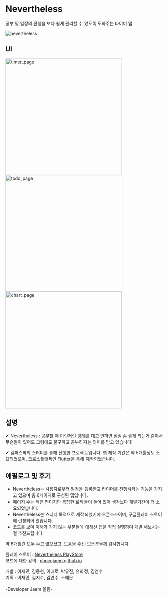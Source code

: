 # Nevertheless

공부 및 일정의 진행을 보다 쉽게 관리할 수 있도록 도와주는 타이머 앱

![nevertheless](https://user-images.githubusercontent.com/91131509/180715664-90fcfe6c-f5d6-4b80-a7c8-78f97927dc2a.png)

## UI

<img width="371" alt="timer_page" src="https://user-images.githubusercontent.com/91131509/180717235-67415153-4024-4917-9e95-5bb135007a69.png">
<img width="372" alt="todo_page" src="https://user-images.githubusercontent.com/91131509/180717241-f6f7a0dd-c1d8-4889-bf04-69b2c168feaa.png">
<img width="370" alt="chart_page" src="https://user-images.githubusercontent.com/91131509/180717247-d884f19a-73fd-4f25-8f60-ca78d102d72b.png">

## 설명

✔ Nevertheless : 공부할 때 이런저런 핑계를 대고 안하면 점점 손 놓게 되는거 같아서 무슨일이 있어도 그럼에도 불구하고 공부하자는 의미를 담고 있습니다!

✔ 캠퍼스픽의 스터디를 통해 진행한 프로젝트입니다. 앱 제작 기간은 약 5개월정도 소요되었으며, 크로스플랫폼인 Flutter을 통해 제작되었습니다.

## 에필로그 및 후기

- Nevertheless는 사용자로부터 일정을 등록받고 타이머를 진행시키는 기능을 가지고 있으며 총 6페이지로 구성된 앱입니다.  
- 페이지 수는 적은 편이지만 복잡한 로직들이 들어 있어 생각보다 개발기간이 더 소요되었습니다.  
- Nevertheless는 스터디 목적으로 제작되었기에 오픈소스이며, 구글플레이 스토어에 런칭되어 있습니다.  
- 코드를 보며 이해가 가지 않는 부분들에 대해선 앱을 직접 실행하며 개발 해보시는걸 추천드립니다.  

약 6개월간 모두 수고 많으셨고, 도움을 주신 모든분들께 감사합니다.

플레이 스토어 : [Nevertheless PlayStore](https://play.google.com/store/apps/details?id=com.vanillajaem.nevertheless)  
코드에 대한 강의 : [chocojaem.github.io](https://chocojaem.github.io/posts/nevertheless-01/)

개발 : 이재민, 김동현, 이대로, 박유진, 유희정, 김연수  
기획 : 이재민, 김지수, 김연수, 소애은  
<br>
-Developer Jaem 올림-
